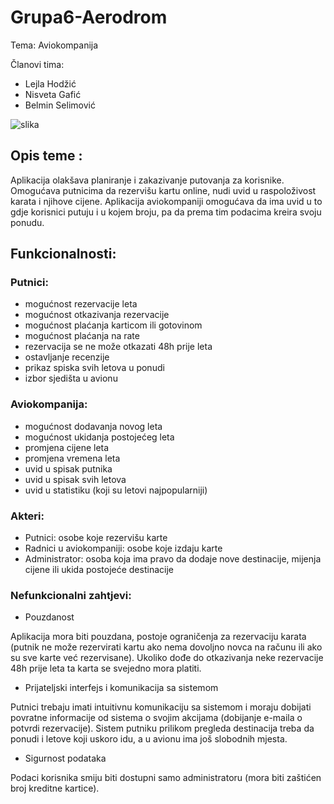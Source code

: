 # Grupa6-Aerodrom
Tema: Aviokompanija

Članovi tima: 

- Lejla Hodžić
- Nisveta Gafić
- Belmin Selimović

![slika](https://www.pngitem.com/pimgs/m/331-3316329_transparent-aviao-png-transparent-background-airplane-png-png.png)

## Opis teme : 
Aplikacija olakšava planiranje i zakazivanje putovanja za korisnike. Omogućava putnicima da rezervišu kartu online, nudi uvid u raspoloživost karata i njihove cijene. Aplikacija aviokompaniji omogućava da ima uvid u to gdje korisnici putuju i u kojem broju, pa da prema tim podacima kreira svoju ponudu.

## Funkcionalnosti:

### Putnici: 
* mogućnost rezervacije leta
* mogućnost otkazivanja rezervacije
* mogućnost plaćanja karticom ili gotovinom
* mogućnost plaćanja na rate
* rezervacija se ne može otkazati 48h prije leta
* ostavljanje recenzije
* prikaz spiska svih letova u ponudi
* izbor sjedišta u avionu

###	Aviokompanija:
* mogućnost dodavanja novog leta
* mogućnost ukidanja postojećeg leta
* promjena cijene leta
* promjena vremena leta
* uvid u spisak putnika 
* uvid u spisak svih letova
* uvid u statistiku (koji su letovi najpopularniji)

### Akteri:
* Putnici: osobe koje rezervišu karte
* Radnici u aviokompaniji: osobe koje izdaju karte
* Administrator: osoba koja ima pravo da dodaje nove destinacije, mijenja cijene ili ukida postojeće destinacije

### Nefunkcionalni zahtjevi:
* Pouzdanost 

Aplikacija mora biti pouzdana, postoje ograničenja za rezervaciju karata (putnik ne može rezervirati kartu ako nema dovoljno novca na računu ili ako su sve karte već rezervisane). Ukoliko dođe do otkazivanja neke rezervacije 48h prije leta ta karta se svejedno mora platiti.

* Prijateljski interfejs i komunikacija sa sistemom

Putnici trebaju imati intuitivnu komunikaciju sa sistemom i moraju dobijati povratne informacije od sistema o svojim akcijama (dobijanje e-maila o potvrdi rezervacije). Sistem putniku prilikom pregleda destinacija treba da ponudi i letove koji uskoro idu, a u avionu ima još slobodnih mjesta.

* Sigurnost podataka

Podaci korisnika smiju biti dostupni samo administratoru (mora biti zaštićen broj kreditne kartice).

